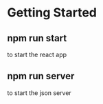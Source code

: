 # Getting Started

## npm run start
to start the react app

## npm run server
to start the json server
